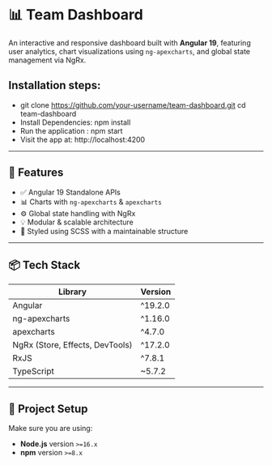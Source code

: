# 📊 Team Dashboard

An interactive and responsive dashboard built with **Angular 19**, featuring user analytics, chart visualizations using `ng-apexcharts`, and global state management via NgRx.

## Installation steps:

- git clone https://github.com/your-username/team-dashboard.git
  cd team-dashboard
- Install Dependencies: npm install
- Run the application : npm start
- Visit the app at: http://localhost:4200

---

## 🚀 Features

- ✅ Angular 19 Standalone APIs
- 📊 Charts with `ng-apexcharts` & `apexcharts`
- ⚙️ Global state handling with NgRx
- 💡 Modular & scalable architecture
- 🎨 Styled using SCSS with a maintainable structure

---

## 📦 Tech Stack

| Library           | Version     |
|------------------|-------------|
| Angular           | ^19.2.0     |
| ng-apexcharts     | ^1.16.0     |
| apexcharts        | ^4.7.0      |
| NgRx (Store, Effects, DevTools) | ^17.2.0 |
| RxJS              | ^7.8.1      |
| TypeScript        | ~5.7.2      |

---

## 📂 Project Setup

Make sure you are using:

- **Node.js** version `>=16.x`
- **npm** version `>=8.x`